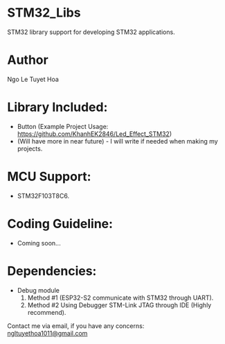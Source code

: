 # STM32_Libs
STM32 library support for developing STM32 applications.

# Author
Ngo Le Tuyet Hoa

# Library Included:
- Button (Example Project Usage: https://github.com/KhanhEK2846/Led_Effect_STM32)
- (Will have more in near future) - I will write if needed when making my projects.

# MCU Support:
- STM32F103T8C6.

# Coding Guideline:
- Coming soon...

# Dependencies:
- Debug module
  1. Method #1 (ESP32-S2 communicate with STM32 through UART).
  2. Method #2 Using Debugger STM-Link JTAG through IDE (Highly recommend).

Contact me via email, if you have any concerns: ngltuyethoa1011@gmail.com
